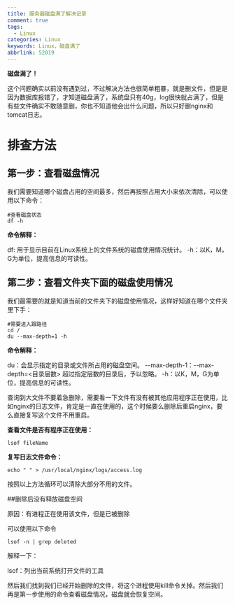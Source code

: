 ```yaml
---
title: 服务器磁盘满了解决记录
comment: true
tags:
  - Linux
categories: Linux
keywords: Linux，磁盘满了
abbrlink: 52019
---
```


**磁盘满了！**

这个问题确实以前没有遇到过，不过解决方法也很简单粗暴，就是删文件，但是是因为数据库报错了，才知道磁盘满了，系统盘只有40g，log很快就占满了，但是有些文件确实不敢随意删，你也不知道他会出什么问题，所以只好删nginx和tomcat日志。
 <!--more-->

# 排查方法

## 第一步：查看磁盘情况

我们需要知道哪个磁盘占用的空间最多，然后再按照占用大小来依次清除，可以使用以下命令：

	#查看磁盘状态
	df -h

**命令解释：**

df: 用于显示目前在Linux系统上的文件系统的磁盘使用情况统计。
-h：以K，M，G为单位，提高信息的可读性。

## 第二步：查看文件夹下面的磁盘使用情况

我们最需要的就是知道当前的文件夹下的磁盘使用情况，这样好知道在哪个文件夹里下手：

	#需要进入跟路径
	cd /
	du --max-depth=1 -h

**命令解释：**

du：会显示指定的目录或文件所占用的磁盘空间。
--max-depth-1：--max-depth=\<目录层数\> 超过指定层数的目录后，予以忽略。
-h：以K，M，G为单位，提高信息的可读性。

查询到大文件不要着急删除，需要看一下文件有没有被其他应用程序正在使用，比如nginx的日志文件，肯定是一直在使用的，这个时候要么删除后重启nginx，要么直接复写这个文件不用重启。

**查看文件是否有程序正在使用：**

	lsof fileName

**复写日志文件命令：**

	echo " " > /usr/local/nginx/logs/access.log

按照以上方法循环可以清除大部分不用的文件。

##删除后没有释放磁盘空间

原因：有进程正在使用该文件，但是已被删除

可以使用以下命令

	lsof -n | grep deleted

解释一下：

lsof：列出当前系统打开文件的工具

然后我们找到我们已经开始删除的文件，将这个进程使用kill命令关掉。然后我们再是第一步使用的命令查看磁盘情况，磁盘就会恢复空间。









